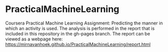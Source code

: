 # PracticalMachineLearning
Coursera Practical Machine Learning Assignment: Predicting the manner in which an activity is used.
The analysis is performed in the report that is included in this repository in the gh-pages branch.
The report can be viewed as a webpage here: https://mirnavanhoek.github.io/PracticalMachineLearning/report.html

